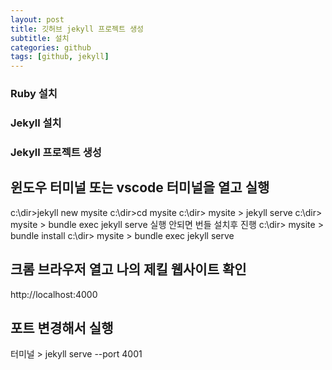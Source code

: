 ```yaml
---
layout: post
title: 깃허브 jekyll 프로젝트 생성
subtitle: 설치
categories: github
tags: [github, jekyll]
---
```


### Ruby 설치
### Jekyll 설치
### Jekyll 프로젝트 생성
## 윈도우 터미널 또는 vscode 터미널을 열고 실행
c:\dir>jekyll new mysite 
c:\dir>cd mysite 
c:\dir> mysite > jekyll serve 
c:\dir> mysite > bundle exec jekyll serve 
실행 안되면 번들 설치후 진행 
c:\dir> mysite > bundle install 
c:\dir> mysite > bundle exec jekyll serve 

## 크롬 브라우저 열고 나의 제킬 웹사이트 확인
http://localhost:4000 
## 포트 변경해서 실행
터미널 > jekyll serve --port 4001 
